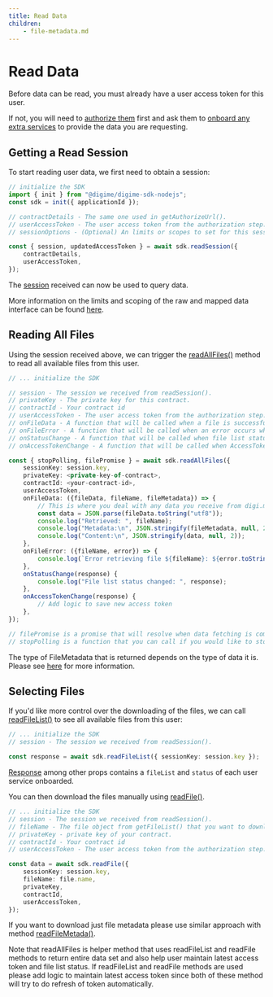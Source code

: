 ```yaml
---
title: Read Data
children:
    - file-metadata.md
---
```


# Read Data

Before data can be read, you must already have a user access token for this user.

If not, you will need to [authorize them](create-user/authorizing.md) first and ask them to [onboard any extra services](manage-accounts/onboarding-additional-sources.md) to provide the data you are requesting.

## Getting a Read Session

To start reading user data, we first need to obtain a session:

```typescript
// initialize the SDK
import { init } from "@digime/digime-sdk-nodejs";
const sdk = init({ applicationId });

// contractDetails - The same one used in getAuthorizeUrl().
// userAccessToken - The user access token from the authorization step.
// sessionOptions - (Optional) An limits or scopes to set for this session.

const { session, updatedAccessToken } = await sdk.readSession({
    contractDetails,
    userAccessToken,
});
```

The [session](../interfaces/Types.Session.html) received can now be used to query data.

More information on the limits and scoping of the raw and mapped data interface can be found [here](../interfaces/Types.PullSessionOptions.html).

## Reading All Files

Using the session received above, we can trigger the [readAllFiles()](../interfaces/SDK.DigimeSDK.html#readallfiles) method to read all available files from this user.

```typescript
// ... initialize the SDK

// session - The session we received from readSession().
// privateKey - The private key for this contract.
// contractId - Your contract id
// userAccessToken - The user access token from the authorization step.
// onFileData - A function that will be called when a file is successfully downloaded.
// onFileError - A function that will be called when an error occurs when downloading a file.
// onStatusChange - A function that will be called when file list status is changed.
// onAccessTokenChange - A function that will be called when AccessToken is changed.

const { stopPolling, filePromise } = await sdk.readAllFiles({
    sessionKey: session.key,
    privateKey: <private-key-of-contract>,
    contractId: <your-contract-id>,
    userAccessToken,
    onFileData: ({fileData, fileName, fileMetadata}) => {
        // This is where you deal with any data you receive from digi.me,
        const data = JSON.parse(fileData.toString("utf8"));
        console.log("Retrieved: ", fileName);
        console.log("Metadata:\n", JSON.stringify(fileMetadata, null, 2));
        console.log("Content:\n", JSON.stringify(data, null, 2));
    },
    onFileError: ({fileName, error}) => {
        console.log(`Error retrieving file ${fileName}: ${error.toString()}`);
    },
    onStatusChange(response) {
        console.log("File list status changed: ", response);
    },
    onAccessTokenChange(response) {
        // Add logic to save new access token
    },
});

// filePromise is a promise that will resolve when data fetching is complete.
// stopPolling is a function that you can call if you would like to stop the process when it's still running.
```

The type of FileMetadata that is returned depends on the type of data it is. Please see [here](file-metadata.md) for more information.

## Selecting Files

If you'd like more control over the downloading of the files, we can call [readFileList()](../interfaces/SDK.DigimeSDK.html#readfilelist) to see all available files from this user:

```typescript
// ... initialize the SDK
// session - The session we received from readSession().

const response = await sdk.readFileList({ sessionKey: session.key });
```

[Response](../interfaces/Types.ReadFileListResponse.html) among other props contains a `fileList` and `status` of each user service onboarded.

You can then download the files manually using [readFile()](../interfaces/SDK.DigimeSDK.html#readfile).

```typescript
// ... initialize the SDK
// session - The session we received from readSession().
// fileName - The file object from getFileList() that you want to download.
// privateKey - private key of your contract.
// contractId - Your contract id
// userAccessToken - The user access token from the authorization step.

const data = await sdk.readFile({
    sessionKey: session.key,
    fileName: file.name,
    privateKey,
    contractId,
    userAccessToken,
});
```

If you want to download just file metadata please use similar approach with method [readFileMetada()](../interfaces/SDK.DigimeSDK.html#readfilemetadata).

Note that readAllFiles is helper method that uses readFileList and readFile methods to return entire data set and also help user maintain latest access token and file list status. If readFileList and readFile methods are used please add logic to maintain latest access token since both of these method will try to do refresh of token automatically.
